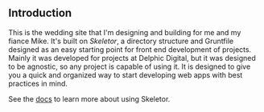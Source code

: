 ## Introduction

This is the wedding site that I'm designing and building for me and my fiance Mike.  It's built on _Skeletor_, a directory structure and Gruntfile designed as an easy starting point for front end development of projects. Mainly it was developed for projects at Delphic Digital, but it was designed to be agnostic, so any project is capable of using it. It is designed to give you a quick and organized way to start developing web apps with best practices in mind.

See the [docs](doc/TOC.md) to learn more about using Skeletor.


